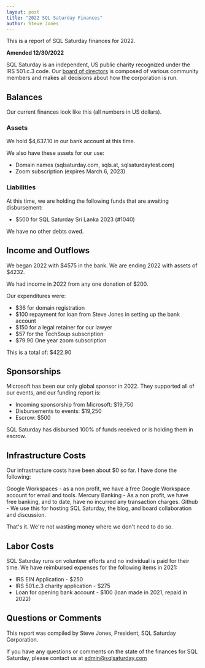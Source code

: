 ```yaml
---
layout: post
title: "2022 SQL Saturday Finances"
author: Steve Jones
---
```

This is a report of SQL Saturday finances for 2022.

**Amended 12/30/2022**

SQL Saturday is an independent, US public charity recognized under the IRS 501.c.3 code. Our <a href="https://blog.sqlsaturday.com/board/">board of directors</a> is composed of various community members and makes all decisions about how the corporation is run.

## Balances 

Our current finances look like this (all numbers in US dollars).

### Assets
We hold $4,637.10 in our bank account at this time.

We also have these assets for our use:
- Domain names (sqlsaturday.com, sqls.at, sqlsaturdaytest.com)
- Zoom subscription (expires March 6, 2023) 

### Liabilities
At this time, we are holding the following funds that are awaiting disbursement:
- $500 for SQL Saturday Sri Lanka 2023 (#1040)

We have no other debts owed.

## Income and Outflows

We began 2022 with $4575 in the bank.
We are ending 2022 with assets of $4232.

We had income in 2022 from any one donation of $200.

Our expenditures were: 
- $36 for domain registration
- $100 repayment for loan from Steve Jones in setting up the bank account
- $150 for a legal retainer for our lawyer
- $57 for the TechSoup subscription
- $79.90 One year zoom subscription

This is a total of: $422.90

## Sponsorships

Microsoft has been our only global sponsor in 2022. They supported all of our events, and our funding report is:

- Incoming sponsorship from Microsoft: $19,750
- Disbursements to events: $19,250
- Escrow: $500

SQL Saturday has disbursed 100% of funds received or is holding them in escrow.

## Infrastructure Costs

Our infrastructure costs have been about $0 so far. I have done the following:

Google Workspaces - as a non profit, we have a free Google Workspace account for email and tools.
Mercury Banking - As a non profit, we have free banking, and to date, have no incurred any transaction charges.
Github - We use this for hosting SQL Saturday, the blog, and board collaboration and discussion.

That's it. We're not wasting money where we don't need to do so.
## Labor Costs
SQL Saturday runs on volunteer efforts and no individual is paid for their time. We have reimbursed expenses for the following items in 2021:

- IRS EIN Application - $250
- IRS 501.c.3 charity application - $275
- Loan for opening bank account - $100 (loan made in 2021, repaid in 2022)

## Questions or Comments
This report was compiled by Steve Jones, President, SQL Saturday Corporation.

If you have any questions or comments on the state of the finances for SQL Saturday, please contact us at <a href="mailto:admin@sqlsaturday.com">admin@sqlsaturday.com</a>